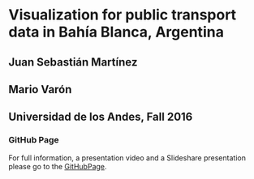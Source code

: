 # Visualization for public transport data in Bahía Blanca, Argentina
## Juan Sebastián Martínez
## Mario Varón
## Universidad de los Andes, Fall 2016

### GitHub Page

For full information, a presentation video and a Slideshare presentation please go to the [GitHubPage](https://juansmartinez.github.io/Bahia_Blanca_Project/).
